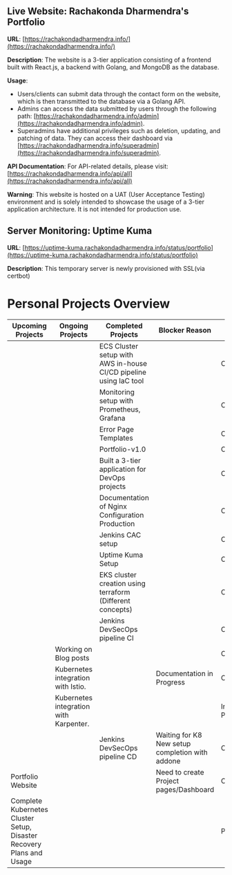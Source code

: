
## Live Website: Rachakonda Dharmendra's Portfolio

**URL**: [https://rachakondadharmendra.info/](https://rachakondadharmendra.info/)

**Description**: The website is a 3-tier application consisting of a frontend built with React.js, a backend with Golang, and MongoDB as the database. 

**Usage**:
- Users/clients can submit data through the contact form on the website, which is then transmitted to the database via a Golang API.
- Admins can access the data submitted by users through the following path: [https://rachakondadharmendra.info/admin](https://rachakondadharmendra.info/admin).
- Superadmins have additional privileges such as deletion, updating, and patching of data. They can access their dashboard via [https://rachakondadharmendra.info/superadmin](https://rachakondadharmendra.info/superadmin).

**API Documentation**:
For API-related details, please visit: [https://rachakondadharmendra.info/api/all](https://rachakondadharmendra.info/api/all)

**Warning**: This website is hosted on a UAT (User Acceptance Testing) environment and is solely intended to showcase the usage of a 3-tier application architecture. It is not intended for production use.

## Server Monitoring: Uptime Kuma

**URL**: [https://uptime-kuma.rachakondadharmendra.info/status/portfolio](https://uptime-kuma.rachakondadharmendra.info/status/portfolio)

**Description**: This temporary server is newly provisioned with SSL(via certbot)

#  Personal Projects Overview

| Upcoming Projects                                                    | Ongoing Projects                       | Completed Projects                                                | Blocker Reason                                  | Project Status | GitHub URL                                                                                            |
| -------------------------------------------------------------------- | -------------------------------------- | ----------------------------------------------------------------- | ----------------------------------------------- | -------------- | ----------------------------------------------------------------------------------------------------- |
|                                                                      |                                        | ECS Cluster setup with AWS in-house CI/CD pipeline using IaC tool |                                                 | Completed      | [GitHub](https://github.com/rachakondadharmendra/Terraform-ECS-Setup)                                 |
|                                                                      |                                        | Monitoring setup with Prometheus, Grafana                         |                                                 | Completed      | [GitHub](https://github.com/rachakondadharmendra/Monitoring-Setup)                                    |
|                                                                      |                                        | Error Page Templates                                              |                                                 | Completed      | [GitHub](https://github.com/rachakondadharmendra/Error-Code-Templates)                                |
|                                                                      |                                        | Portfolio-v1.0                                                    |                                                 | Completed      | [GitHub](https://github.com/rachakondadharmendra/Portfolio-v1.0)                                      |
|                                                                      |                                        | Built a 3-tier application for DevOps projects                    |                                                 | Completed      | [GitHub](https://github.com/rachakondadharmendra/3-Tier-Application)                                  |
|                                                                      |                                        | Documentation of Nginx Configuration Production                   |                                                 | Completed      | [GitHub](https://github.com/rachakondadharmendra/Nginx-Prod-Configuration)                            |
|                                                                      |                                        | Jenkins CAC setup                                                 |                                                 | Completed      | [GitHub](https://github.com/rachakondadharmendra/Jenkins-CAC)                                         |
|                                                                      |                                        | Uptime Kuma Setup                                                 |                                                 | Completed      | [Website](https://uptime-kuma.rachakondadharmendra.info/status/portfolio)                             |
|                                                                      |                                        | EKS cluster creation using terraform (Different concepts)         |                                                 | Completed      | [GitHub](https://github.com/rachakondadharmendra/EKS-Cluster-Terraform)                               |
|                                                                      |                                        | Jenkins DevSecOps pipeline CI                                     |                                                 | Completed      | [GitHub](https://github.com/rachakondadharmendra/Jenkins-CAC/tree/main/Jenkins-DevSecOps-CI-Pipeline) |
|                                                                      | Working on  Blog posts                 |                                                                   |                                                 | On Hold        |                                                                                                       |
|                                                                      | Kubernetes integration with Istio.     |                                                                   | Documentation in Progress                       | Completed      | [GitHub](https://github.com/rachakondadharmendra/EKS-Cluster-Terraform/tree/main/04-EKS-Istio-Setup)  |
|                                                                      | Kubernetes integration with Karpenter. |                                                                   |                                                 | In Progress    |                                                                                                       |
|                                                                      |                                        | Jenkins DevSecOps pipeline CD                                     | Waiting for K8 New setup completion with addone | On Hold        |                                                                                                       |
| Portfolio Website                                                    |                                        |                                                                   | Need to create Project pages/Dashboard          | On Hold        | [Website](https://rachakondadharmendra.info/#projects)                                                |
| Complete Kubernetes Cluster Setup, Disaster Recovery Plans and Usage |                                        |                                                                   |                                                 | Planned        |                                                                                                       |




